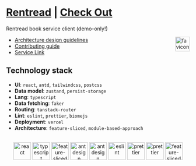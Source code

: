 # [Rentread](https://github.com/liknox/rentread) | [Check Out](https://rentread.vercel.app/)

Rentread book service client (demo-only!)

<img alt="favicon" src="public/favicon.ico" height=40 align="right" />

- [Architecture design guidelines](https://feature-sliced.design/)
- [Contributing guide](CONTRIBUTING.md)
- [Service Link](https://rentread.vercel.app/)

## Technology stack

- **UI**: `react`, `antd`, `tailwindcss`, `postcss`
- **Data model**: `zustand`, `persist-storage`
- **Lang**: `typescript`
- **Data fetching**: `faker`
- **Routing**: `tanstack-router`
- **Lint**: `eslint`, `prettier`, `biomejs`
- **Deployment**: `vercel`
- **Architecture**: `feature-sliced`, `module-based-approach`

<br />

<div align="center">
<img title="react" alt="react" height=48 src="https://cdn.auth0.com/blog/react-js/react.png"/>
<img title="typescript" alt="typescript" height=48 src="https://raw.githubusercontent.com/remojansen/logo.ts/master/ts.png"/>
<img title="zustand" alt="feature-sliced" height=48 src="https://raw.githubusercontent.com/caish-cloud/react-cookies-consent/HEAD/assets/brand-logos/zustand_logo.png"/>
<img title="antdesign" alt="antdesign" height=48 src="https://gw.alipayobjects.com/zos/rmsportal/KDpgvguMpGfqaHPjicRK.svg"/>
<img title="tailwindcss" alt="antdesign" height=48 src="https://media.zeemly.com/media/product/tailwind-css.png"/>
<img title="eslint" alt="eslint" height=48 src="https://d33wubrfki0l68.cloudfront.net/204482ca413433c80cd14fe369e2181dd97a2a40/092e2/assets/img/logo.svg"/>
<img title="prettier" alt="prettier" height=48 src="https://prettier.io/icon.png"/>
<img title="biomejs" alt="prettier" height=48 src="https://biomejs.gallerycdn.vsassets.io/extensions/biomejs/biome/2024.3.70509/1709788159437/Microsoft.VisualStudio.Services.Icons.Default"/>
<img title="feature-sliced-design" alt="feature-sliced" height=48 src="https://avatars.githubusercontent.com/u/60469024?s=200&v=4"/>
</div>

<br />